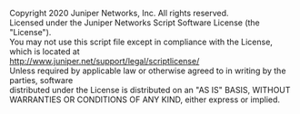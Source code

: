 Copyright 2020 Juniper Networks, Inc. All rights reserved.  
Licensed under the Juniper Networks Script Software License (the "License").  
You may not use this script file except in compliance with the License, which is located at  
http://www.juniper.net/support/legal/scriptlicense/  
Unless required by applicable law or otherwise agreed to in writing by the parties, software  
distributed under the License is distributed on an "AS IS" BASIS, WITHOUT WARRANTIES OR CONDITIONS OF ANY KIND, either express or implied.  
